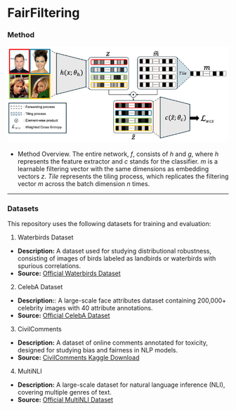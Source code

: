# FairFiltering

### Method
![Method](figures/Method2.png) 
- Method Overview. The entire network, $f$, consists of $h$ and $g$, where $h$ represents the feature extractor and $c$ stands for the classifier. $m$ is a learnable filtering vector with the same dimensions as embedding vectors $z$. $Tile$ represents the tiling process, which replicates the filtering vector $m$ across the batch dimension $n$ times.
---
### Datasets
This repository uses the following datasets for training and evaluation:

1. Waterbirds Dataset
- **Description:** A dataset used for studying distributional robustness, consisting of images of birds labeled as landbirds or waterbirds with spurious correlations.
- **Source:** [Official Waterbirds Dataset](https://github.com/kohpangwei/group_DRO)

2. CelebA Dataset
- **Description:**: A large-scale face attributes dataset containing 200,000+ celebrity images with 40 attribute annotations.
- **Source:** [Official CelebA Dataset](https://mmlab.ie.cuhk.edu.hk/projects/CelebA.html)

3. CivilComments
- **Description:** A dataset of online comments annotated for toxicity, designed for studying bias and fairness in NLP models.
- **Source:** [CivilComments Kaggle Download](https://www.kaggle.com/c/jigsaw-unintended-bias-in-toxicity-classification)
  
4. MultiNLI
- **Description:** A large-scale dataset for natural language inference (NLI), covering multiple genres of text.
- **Source:** [Official MultiNLI Dataset](https://cims.nyu.edu/~sbowman/multinli/)
